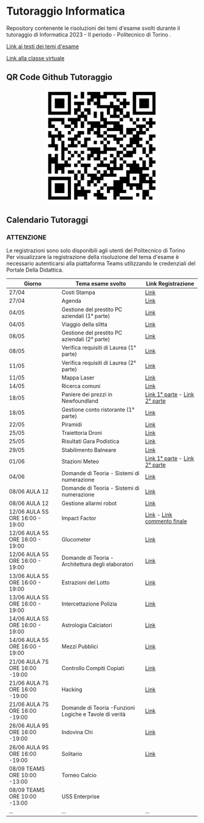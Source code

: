 

# Tutoraggio Informatica
Repository contenente le risoluzioni dei temi d'esame svolti durante il tutoraggio di Informatica 2023 - II periodo - Politecnico di Torino .<br>

[Link ai testi dei temi d'esame](https://github.com/polito-info-2022/Esempi-esame)

[Link alla classe virtuale](https://teams.microsoft.com/dl/launcher/launcher.html?url=%2F_%23%2Fl%2Fmeetup-join%2F19%3Ameeting_ZmVjOWIwNzAtOTJjMy00N2YwLWIwNDYtMjYxODAyNWU3NDI1%40thread.v2%2F0%3Fcontext%3D%257b%2522Tid%2522%253a%25222a05ac92-2049-4a26-9b34-897763efc8e2%2522%252c%2522Oid%2522%253a%2522ed8ef391-9437-45f1-aa9f-374afc00ec34%2522%257d%26anon%3Dtrue&type=meetup-join&deeplinkId=642c5aa9-0fcf-4760-9654-616c53bff424&directDl=true&msLaunch=true&enableMobilePage=true&suppressPrompt=true)

## QR Code Github Tutoraggio
<p align="center">
<img src="./qrcode.png"  width="300" height="300">
</p>

## Calendario Tutoraggi

### ATTENZIONE
Le registrazioni sono solo disponibili agli utenti del Politecnico di Torino <br>
Per visualizzare la registrazione della risoluzione del tema d'esame è necessario autenticarsi alla piattaforma Teams utilizzando le credenziali del Portale Della Didattica.

|  Giorno|  Tema esame svolto | Link  Registrazione|
|--------|---------------|---------------------|
| 27/04  | Costi Stampa  |[Link](https://politoit-my.sharepoint.com/:v:/g/personal/s308696_studenti_polito_it/ESpObnW93jZHjEKeR_Txt5gBsFAFSv-GDlT9xAzKtBS90Q?e=wP99K2) |
| 27/04  | Agenda        |[Link](https://politoit-my.sharepoint.com/:v:/g/personal/s308696_studenti_polito_it/EbqY9YzAeWJFgWYgJrhzzk0B_D2LpVmkPZiJdWTOoCVFvw?e=abbtWT) |
| 04/05  | Gestione del prestito PC aziendali (1° parte)|[Link](https://politoit-my.sharepoint.com/:v:/g/personal/s308696_studenti_polito_it/EcYz0Y8z_YVHpdUnDudMyuEBkEmLjgDh3Z0md61qTaT5PQ?e=sc1CJs)   |
| 04/05 |  Viaggio della slitta|  [Link](https://politoit-my.sharepoint.com/:v:/g/personal/s308696_studenti_polito_it/Ebsc7cL0qVJOmx5RLUY0u7IBxY3QexQetOk6mabuOOKW_g?e=fnXXKV) |
| 08/05 | Gestione del prestito PC aziendali (2° parte)  |[Link](https://politoit-my.sharepoint.com/:v:/g/personal/s308696_studenti_polito_it/EVmtwdjciTNMrV7vUsSneqIBmNKzd6xAzW04aPBPQIEl2w?e=ICJcG8)|
| 08/05 | Verifica requisiti di Laurea (1° parte)  |[Link](https://politoit-my.sharepoint.com/:v:/g/personal/s308696_studenti_polito_it/EdHUqnOhEwRCgO2RYrO8RWsBqW37QG2lQysyGws2roMxjg?e=tFp6Yh) |
| 11/05 |Verifica requisiti di Laurea (2° parte) |[Link](https://politoit-my.sharepoint.com/:v:/g/personal/s308696_studenti_polito_it/Eey-3qZOfsBBrjjMcVp14IcBQr1WUQjSdB_-KCACgyVXEA?e=qsecbX)
| 11/05 | Mappa Laser|[Link](https://politoit-my.sharepoint.com/:v:/g/personal/s308696_studenti_polito_it/EQlduqUjIb1FqgePmvkrf4oBUeZx8AuTASmzCmBV-mSr3A) |
| 14/05 | Ricerca comuni|[Link](https://politoit-my.sharepoint.com/:v:/g/personal/s308696_studenti_polito_it/Ee83k-WWgV9FqffvGr1qJzQBpYQWcejXB9VlXs-o4KV2bw)|
| 18/05 | Paniere dei prezzi in Newfoundland |[Link 1° parte](https://politoit-my.sharepoint.com/:v:/g/personal/s308696_studenti_polito_it/EYLE0t3-ZS9JsWD0vUJL-AYBGEACcejIRMC3P2YN1HppbA?e=5Vw6Xb)  -  [Link 2° parte](https://politoit-my.sharepoint.com/:v:/g/personal/s308696_studenti_polito_it/ETZHE-AkPqBHg0HvkskmVckBjXFW6NV2KBVW_YRiP8dV9g?e=Fo0PY9) |
| 18/05 | Gestione conto ristorante (1° parte) |[Link](https://politoit-my.sharepoint.com/:v:/g/personal/s308696_studenti_polito_it/EX57xOA07YtDubeeSTkXc_QB5psnPH0VEec-ZvUPFg1qJQ?e=QgeexS) |
| 22/05 | Piramidi |[Link](https://politoit-my.sharepoint.com/:v:/g/personal/s308696_studenti_polito_it/EWp2uxw9d71BvF8wuTOGdEMBbLtrquO67qo_3p1rGAW6bA?e=2PduLx) |
| 25/05 | Traiettoria Droni |[Link](https://politoit-my.sharepoint.com/:v:/g/personal/s308696_studenti_polito_it/Ed3NmRp_GdZNjETI4foEIAUBojrZultyOTd8qyaFGer9ng?e=LTw690) |
| 25/05 | Risultati Gara Podistica|[Link](https://politoit-my.sharepoint.com/:v:/g/personal/s308696_studenti_polito_it/EX7BdqKzqbFJlLxQhMF8D1oB1cslc4alidvIJfw_Ky1HiA?e=7alk07) |
| 29/05 | Stabilimento Balneare|[Link](https://politoit-my.sharepoint.com/:v:/g/personal/s308696_studenti_polito_it/EZLJCysDTFVIrQtZPUOgnkYB6v7BJ6-BT3eKsr5h5wE2Ig?e=Mzut7s)|
| 01/06 | Stazioni Meteo|[Link 1° parte](https://politoit-my.sharepoint.com/:v:/g/personal/s308696_studenti_polito_it/Ee1p_Pj0siFKuE_rNUi--ecBi84mmElVEScFRQZkwdZS7w?e=CDAaTk)  -  [Link 2° parte](https://politoit-my.sharepoint.com/:v:/g/personal/s308696_studenti_polito_it/EdZIGR3-ibNLs-URzZ7YxkwBVT8twW2H6OUpfiuqJkz4nw?e=6mmnDp)|
| 04/06 | Domande di Teoria - Sistemi di numerazione|[Link](https://politoit-my.sharepoint.com/:v:/g/personal/s308696_studenti_polito_it/EVpICDOhiGxJm_gnMd-4Mk4Bn6vpdbZpliFyg7zM5zh_ZQ?e=FwJ0TB) |
| 08/06 AULA 12 | Domande di Teoria - Sistemi di numerazione |[Link](https://politoit-my.sharepoint.com/:v:/g/personal/s308696_studenti_polito_it/ES9ry-QSTHlEmBMwZBdsWmYB-P3TyGe_iyi9Z2UvBpPlsw?e=VvKoza)|
| 08/06 AULA 12 | Gestione allarmi robot |[Link](https://politoit-my.sharepoint.com/:v:/g/personal/s308696_studenti_polito_it/EX7YZRpYgtVNmu1b8n0LcIkB11XSUBvR6dXGWxJPztxBZg?e=D0AVwC)|
| 12/06 AULA 5S ORE 16:00 - 19:00 | Impact Factor |[Link](https://politoit-my.sharepoint.com/:v:/g/personal/s308696_studenti_polito_it/EcTP_aNqKOpFpiqd9R3xOSABm6deKhSfOHFq63rAWK4udw?e=EahnfJ) - [Link commento finale](https://politoit-my.sharepoint.com/:v:/g/personal/s308696_studenti_polito_it/EdrMjOEw1bxKgnH32Ijyy00BHI1fSzOgOWUohg5orO4myw?e=tZHcpF) |
| 12/06 AULA 5S ORE 16:00 - 19:00 | Glucometer|[Link](https://politoit-my.sharepoint.com/:v:/g/personal/s308696_studenti_polito_it/EU-yqxTLkg9Nnf_i5TsLQpoB854-TWWd7oGRGIzZY1GqDg?e=0qKbyt)|
| 12/06 AULA 5S ORE 16:00 - 19:00 | Domande di Teoria - Architettura degli elaboratori |[Link](https://politoit-my.sharepoint.com/:v:/g/personal/s308696_studenti_polito_it/EW8PUcBo4CZOoXrsgFML1nEBpXWeEZWTBwohLvCcr9RhEg?e=TbhdlE)|
| 13/06 AULA 5S ORE 16:00 - 19:00| Estrazioni del Lotto|[Link](https://politoit-my.sharepoint.com/:v:/g/personal/s308696_studenti_polito_it/ESpKVW-UwzVNgJEE4LO8Yq0B3vHizXnynPLJ706Htx9qhA?e=16LXeT)|
| 13/06 AULA 5S ORE 16:00 - 19:00 | Intercettazione Polizia|[Link](https://politoit-my.sharepoint.com/:v:/g/personal/s308696_studenti_polito_it/EbosiT4U0ZpFixI7x2dUW0AB5DvrdxY2tMaD7xWFOrIUBA?e=NQlHt7)|
| 14/06 AULA 5S ORE 16:00 - 19:00| Astrologia Calciatori|[Link](https://politoit-my.sharepoint.com/:v:/g/personal/s308696_studenti_polito_it/EcUKiniJLa5CuLHIYYOC2n8BtdA8nowoWojXRMCpyklFAg?e=8Gmiu6)|
| 14/06 AULA 5S ORE 16:00 - 19:00 | Mezzi Pubblici|[Link](https://politoit-my.sharepoint.com/:v:/g/personal/s308696_studenti_polito_it/EdcBkfodsa1OhyeHV-rg2nABI1bPrvufx1-nbzZkqS7_Uw?e=cAUq6K)|
|21/06  AULA 7S ORE 16:00 -19:00| Controllo Compiti Copiati |[Link](https://politoit-my.sharepoint.com/:v:/g/personal/s308696_studenti_polito_it/EYJ3ufynpMZIkHqgUlXXVpwBUloGNLUYr2ufi7GekHyZcw?e=dT6Ys4)|
|21/06  AULA 7S ORE 16:00 -19:00| Hacking |[Link](https://politoit-my.sharepoint.com/:v:/g/personal/s308696_studenti_polito_it/EVwnoIVihi9Fs3XPpXHxLhcB6ybNYz8aCRGkQAZGAhfFYw?e=WH2orx)|
|21/06  AULA 7S ORE 16:00 -19:00| Domande di Teoria -Funzioni Logiche e Tavole di verità |[Link](https://politoit-my.sharepoint.com/:v:/g/personal/s308696_studenti_polito_it/Eek2mJDNjmtDnU4GXUh3iPgBFJHR1_n7U1Bcu3h51Q9x9w?e=zfHdaR)|
|26/06  AULA 9S ORE 16:00 -19:00| Indovina Chi|[Link](https://politoit-my.sharepoint.com/:v:/g/personal/s308696_studenti_polito_it/ETkMCic7rF5GkMCkQiD2VtUBTgOjulQYvgmhjedofdw5CQ?e=s0lFgj)
|26/06  AULA 9S ORE 16:00 -19:00| Solitario |[Link](https://politoit-my.sharepoint.com/:v:/g/personal/s308696_studenti_polito_it/EcG07d1K2pJLojEIFVEHsrwBk7Nxxd3ZvUj1LVBaYMvKtQ?e=gOQuX4)|
|08/09  TEAMS ORE 10:00 -13:00| Torneo Calcio  ||
|08/09  TEAMS ORE 10:00 -13:00| USS Enterprise ||
| ... |...| ...


